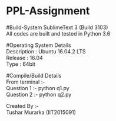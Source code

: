 # PPL-Assignment

#Build-System
SublimeText 3 (Build 3103)  
All codes are built and tested in Python 3.6

#Operating System Details  
Description : Ubuntu 16.04.2 LTS  
Release : 16.04  
Type : 64bit  

#Compile/Build Details  
From terminal :-  
Question 1 :- python q1.py  
Question 2 :- python q2.py  

Created By :-  
Tushar Murarka (IIT2015091)  

